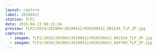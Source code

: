 ```yaml
---
layout: capture
label: 20190412
station: TLP2
date: 2019-04-13 00:15:34
preview: TLP2/2019/201904/20190412/M20190413_001534_TLP_2P.jpg
capturas:
  - imagem: TLP2/2019/201904/20190412/M20190413_001534_TLP_2P.jpg
  - imagem: TLP2/2019/201904/20190412/M20190413_084709_TLP_2P.jpg
---
```


